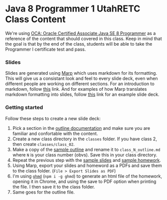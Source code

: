 # Java 8 Programmer 1 UtahRETC Class Content

We're using [OCA: Oracle Certified Associate Java SE 8
Programmer](http://www.wiley.com/WileyCDA/WileyTitle/productCd-1118957407.html)
as a reference of the content that should covered in this class. Keep in mind
that the goal is that by the end of the class, students will be able to take
the Programmer I certificate test and pass.

### Slides

Slides are generated using [Marp](https://yhatt.github.io/marp/) which uses
markdown for its formatting. This will give us a consistant look and feel to
every slide deck, even when different people are working on different sections.
For an introduction to markdown, follow
[this](https://daringfireball.net/projects/markdown/syntax) link. And for
examples of how Marp translates markdown formatting into slides, follow
[this](https://raw.githubusercontent.com/yhatt/marp/master/example.md) link for
an example slide deck.

### Getting started

Follow these steps to create a new slide deck:

1. Pick a section in the [outline documentation](classes/outline.md) and make
   sure you are familiar and confortable with the content.
2. Create a new class directory in the `classes` folder. If you have class 2,
   then create `classes/class_02`.
3. Make a copy of the [sample outline](samples/sample_outline.md) and rename it
   to `class_N_outline.md` where `N` is your class number (obvs). Save this in
   your class directory.
4. Repeat the previous step with the [sample slides](samples/sample_slides.md)
   and [sample homework](samples/sample_homework.md).
5. Using Marp, export your slides and homeword as a PDFs and save them to the
   class folder. (`File > Export Slides as PDF`)
6. I'm using [`ghmd`](https://github.com/alxlu/ghmd) (`npm i -g ghmd`) to
   generate an html file of the homework, opening it in Chrome, and using the
   save to PDF option when printing the file. I then save it to the class
   folder.
7. Same goes for the outline file.
